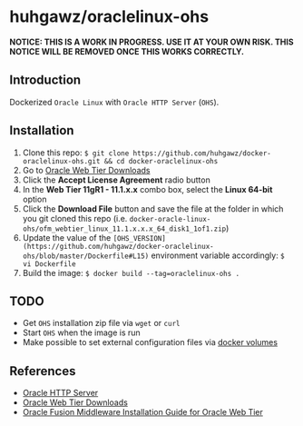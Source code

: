 # huhgawz/oraclelinux-ohs

**NOTICE: THIS IS A WORK IN PROGRESS. USE IT AT YOUR OWN RISK. THIS NOTICE WILL BE REMOVED ONCE THIS WORKS CORRECTLY.**

## Introduction

Dockerized `Oracle Linux` with `Oracle HTTP Server` (`OHS`).

## Installation

1. Clone this repo: `$ git clone https://github.com/huhgawz/docker-oraclelinux-ohs.git && cd docker-oraclelinux-ohs`
2. Go to [Oracle Web Tier Downloads](http://www.oracle.com/technetwork/middleware/webtier/downloads/index.html)
3. Click the **Accept License Agreement** radio button
4. In the **Web Tier 11gR1 - 11.1.x.x** combo box, select the **Linux 64-bit** option
5. Click the **Download File** button and save the file at the folder in which you git cloned this repo (i.e. `docker-oracle-linux-ohs/ofm_webtier_linux_11.1.x.x.x_64_disk1_1of1.zip`)
6. Update the value of the `[OHS_VERSION](https://github.com/huhgawz/docker-oraclelinux-ohs/blob/master/Dockerfile#L15)` environment variable accordingly: `$ vi Dockerfile`
7. Build the image: `$ docker build --tag=oraclelinux-ohs .`

## TODO

- Get `OHS` installation zip file via `wget` or `curl`
- Start `OHS` when the image is run
- Make possible to set external configuration files via [docker volumes](https://docs.docker.com/userguide/dockervolumes/#mount-a-host-directory-as-a-data-volume)

## References

- [Oracle HTTP Server](http://www.oracle.com/technetwork/middleware/webtier/overview/index.html#OHS)
- [Oracle Web Tier Downloads](http://www.oracle.com/technetwork/middleware/webtier/downloads/index.html)
- [Oracle Fusion Middleware Installation Guide for Oracle Web Tier](https://docs.oracle.com/middleware/11119/webtier/install-ohs/toc.htm)

